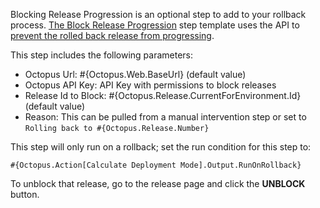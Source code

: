 Blocking Release Progression is an optional step to add to your rollback process.  [The Block Release Progression](https://library.yamldoc.liuyan.wang/step-templates/78a182b3-5369-4e13-9292-b7f991295ad1/actiontemplate-block-release-progression) step template uses the API to [prevent the rolled back release from progressing](/docs/releases/prevent-release-progression).

This step includes the following parameters:

- Octopus Url: #{Octopus.Web.BaseUrl} (default value)
- Octopus API Key: API Key with permissions to block releases
- Release Id to Block: #{Octopus.Release.CurrentForEnvironment.Id} (default value)
- Reason: This can be pulled from a manual intervention step or set to `Rolling back to #{Octopus.Release.Number}`

This step will only run on a rollback; set the run condition for this step to:

```
#{Octopus.Action[Calculate Deployment Mode].Output.RunOnRollback}
```

To unblock that release, go to the release page and click the **UNBLOCK** button.